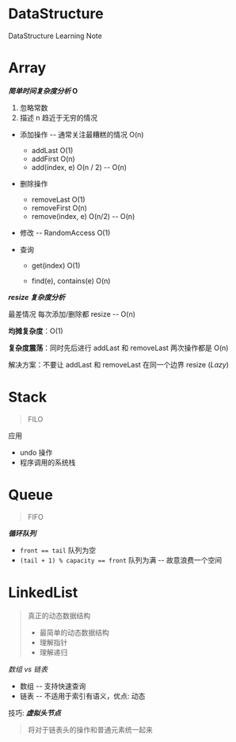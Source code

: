 # DataStructure
DataStructure Learning Note

# Array

***简单时间复杂度分析* O**

1. 忽略常数
2. 描述 n 趋近于无穷的情况



- 添加操作 -- 通常关注最糟糕的情况 O(n)

    - addLast O(1)
    - addFirst O(n)
    - add(index, e) O(n / 2) -- O(n)

- 删除操作

    - removeLast O(1)
    - removeFirst O(n)
    - remove(index, e) O(n/2) -- O(n)

- 修改 -- RandomAccess O(1)

- 查询

    - get(index) O(1)

    - find(e), contains(e) O(n)

        

***resize 复杂度分析***

最差情况 每次添加/删除都 resize -- O(n)

**均摊复杂度**：O(1)

**复杂度震荡**：同时先后进行 addLast 和 removeLast 两次操作都是 O(n)

解决方案：不要让 addLast 和 removeLast 在同一个边界 resize (*Lazy*)



# Stack

> FILO

应用

- undo 操作
- 程序调用的系统栈

# Queue

> FIFO



***循环队列***

- `front == tail` 队列为空
- `(tail + 1) % capacity == front` 队列为满 -- 故意浪费一个空间



# LinkedList

> 真正的动态数据结构
>
> - 最简单的动态数据结构
> - 理解指针
> - 理解递归

*数组 vs 链表*

- 数组 -- 支持快速查询
- 链表 -- 不适用于索引有语义，优点: 动态

技巧: ***虚拟头节点***

> 将对于链表头的操作和普通元素统一起来
